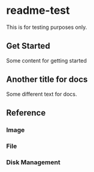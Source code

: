 # readme-test
This is for testing purposes only.

## Get Started
Some content for getting started

## Another title for docs
Some different text for docs.

## Reference
### Image
### File
### Disk Management
